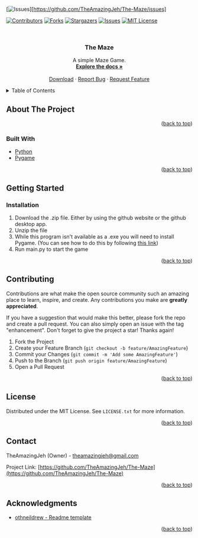 <div id="top"></div>
<!--
*** Thanks for checking out the Best-README-Template. If you have a suggestion
*** that would make this better, please fork the repo and create a pull request
*** or simply open an issue with the tag "enhancement".
*** Don't forget to give the project a star!
*** Thanks again! Now go create something AMAZING! :D
-->



<!-- PROJECT SHIELDS -->
<!--
*** I'm using markdown "reference style" links for readability.
*** Reference links are enclosed in brackets [ ] instead of parentheses ( ).
*** See the bottom of this document for the declaration of the reference variables
*** for contributors-url, forks-url, etc. This is an optional, concise syntax you may use.
*** https://www.markdownguide.org/basic-syntax/#reference-style-links
-->

[![Issues][issues-shield]][https://github.com/TheAmazingJeh/The-Maze/issues]

[![Contributors][contributors-shield]][contributors-url]
[![Forks][forks-shield]][forks-url]
[![Stargazers][stars-shield]][stars-url]
[![Issues][issues-shield]][issues-url]
[![MIT License][license-shield]][license-url]


<!-- PROJECT LOGO -->
<br />

<h3 align="center">The Maze</h3>

  <p align="center">
    A simple Maze Game.
    <br />
    <a href="https://github.com/TheAmazingJeh/The-Maze"><strong>Explore the docs »</strong></a>
    <br />
    <br />
    <a href="https://github.com/TheAmazingJeh/The-Maze">Download</a>
    ·
    <a href="https://github.com/TheAmazingJeh/The-Maze/issues">Report Bug</a>
    ·
    <a href="https://github.com/TheAmazingJeh/The-Maze/issues">Request Feature</a>
  </p>
</div>



<!-- TABLE OF CONTENTS -->
<details>
  <summary>Table of Contents</summary>
  <ol>
    <li>
      <a href="#about-the-project">About The Project</a>
      <ul>
        <li><a href="#built-with">Built With</a></li>
      </ul>
    </li>
    <li>
      <a href="#getting-started">Getting Started</a>
      <ul>
        <li><a href="#installation">Installation</a></li>
      </ul>
    </li>
    <li><a href="#contributing">Contributing</a></li>
    <li><a href="#license">License</a></li>
    <li><a href="#contact">Contact</a></li>
    <li><a href="#acknowledgments">Acknowledgments</a></li>
  </ol>
</details>



<!-- ABOUT THE PROJECT -->
## About The Project

<p align="right">(<a href="#top">back to top</a>)</p>



### Built With

* [Python](https://www.python.org/)
* [Pygame](https://www.pygame.org/)

<p align="right">(<a href="#top">back to top</a>)</p>



<!-- GETTING STARTED -->
## Getting Started

### Installation

1. Download the .zip file. Either by using the github website or the github desktop app.
2. Unzip the file
3. While this program isn't available as a .exe you will need to install Pygame. (You can see how to do this by following  [this link](https://www.pygame.org/wiki/GettingStarted#Pygame%20Installation))
4. Run main.py to start the game
<p align="right">(<a href="#top">back to top</a>)</p>

<!-- CONTRIBUTING -->
## Contributing

Contributions are what make the open source community such an amazing place to learn, inspire, and create. Any contributions you make are **greatly appreciated**.

If you have a suggestion that would make this better, please fork the repo and create a pull request. You can also simply open an issue with the tag "enhancement".
Don't forget to give the project a star! Thanks again!

1. Fork the Project
2. Create your Feature Branch (`git checkout -b feature/AmazingFeature`)
3. Commit your Changes (`git commit -m 'Add some AmazingFeature'`)
4. Push to the Branch (`git push origin feature/AmazingFeature`)
5. Open a Pull Request

<p align="right">(<a href="#top">back to top</a>)</p>



<!-- LICENSE -->
## License

Distributed under the MIT License. See `LICENSE.txt` for more information.

<p align="right">(<a href="#top">back to top</a>)</p>



<!-- CONTACT -->
## Contact

TheAmazingJeh (Owner) - theamazingjeh@gmail.com

Project Link: [https://github.com/TheAmazingJeh/The-Maze](https://github.com/TheAmazingJeh/The-Maze)

<p align="right">(<a href="#top">back to top</a>)</p>



<!-- ACKNOWLEDGMENTS -->
## Acknowledgments

* [othneildrew - Readme template](https://github.com/othneildrew/Best-README-Template)

<p align="right">(<a href="#top">back to top</a>)</p>



<!-- MARKDOWN LINKS & IMAGES -->
<!-- https://www.markdownguide.org/basic-syntax/#reference-style-links -->
[contributors-shield]: https://img.shields.io/github/contributors/TheAmazingJeh/The-Maze.svg?style=for-the-badge
[contributors-url]: https://github.com/TheAmazingJeh/The-Maze/graphs/contributors
[forks-shield]: https://img.shields.io/github/forks/TheAmazingJeh/The-Maze.svg?style=for-the-badge
[forks-url]: https://github.com/TheAmazingJeh/The-Maze/network/members
[stars-shield]: https://img.shields.io/github/stars/TheAmazingJeh/The-Maze.svg?style=for-the-badge
[stars-url]: https://github.com/TheAmazingJeh/The-Maze/stargazers
[issues-shield]: https://img.shields.io/github/issues/TheAmazingJeh/The-Maze.svg?style=for-the-badge
[issues-url]: https://github.com/TheAmazingJeh/The-Maze/issues
[license-shield]: https://img.shields.io/github/license/TheAmazingJeh/The-Maze.svg?style=for-the-badge
[license-url]: https://github.com/TheAmazingJeh/The-Maze/blob/master/LICENSE
[linkedin-shield]: https://img.shields.io/badge/-LinkedIn-black.svg?style=for-the-badge&logo=linkedin&colorB=555
[linkedin-url]: https://linkedin.com/in/linkedin_username
[product-screenshot]: images/screenshot.png
